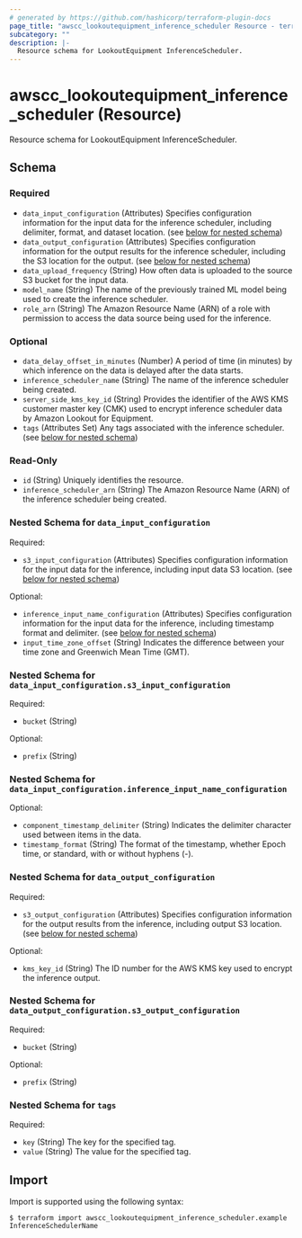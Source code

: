 ```yaml
---
# generated by https://github.com/hashicorp/terraform-plugin-docs
page_title: "awscc_lookoutequipment_inference_scheduler Resource - terraform-provider-awscc"
subcategory: ""
description: |-
  Resource schema for LookoutEquipment InferenceScheduler.
---
```


# awscc_lookoutequipment_inference_scheduler (Resource)

Resource schema for LookoutEquipment InferenceScheduler.



<!-- schema generated by tfplugindocs -->
## Schema

### Required

- `data_input_configuration` (Attributes) Specifies configuration information for the input data for the inference scheduler, including delimiter, format, and dataset location. (see [below for nested schema](#nestedatt--data_input_configuration))
- `data_output_configuration` (Attributes) Specifies configuration information for the output results for the inference scheduler, including the S3 location for the output. (see [below for nested schema](#nestedatt--data_output_configuration))
- `data_upload_frequency` (String) How often data is uploaded to the source S3 bucket for the input data.
- `model_name` (String) The name of the previously trained ML model being used to create the inference scheduler.
- `role_arn` (String) The Amazon Resource Name (ARN) of a role with permission to access the data source being used for the inference.

### Optional

- `data_delay_offset_in_minutes` (Number) A period of time (in minutes) by which inference on the data is delayed after the data starts.
- `inference_scheduler_name` (String) The name of the inference scheduler being created.
- `server_side_kms_key_id` (String) Provides the identifier of the AWS KMS customer master key (CMK) used to encrypt inference scheduler data by Amazon Lookout for Equipment.
- `tags` (Attributes Set) Any tags associated with the inference scheduler. (see [below for nested schema](#nestedatt--tags))

### Read-Only

- `id` (String) Uniquely identifies the resource.
- `inference_scheduler_arn` (String) The Amazon Resource Name (ARN) of the inference scheduler being created.

<a id="nestedatt--data_input_configuration"></a>
### Nested Schema for `data_input_configuration`

Required:

- `s3_input_configuration` (Attributes) Specifies configuration information for the input data for the inference, including input data S3 location. (see [below for nested schema](#nestedatt--data_input_configuration--s3_input_configuration))

Optional:

- `inference_input_name_configuration` (Attributes) Specifies configuration information for the input data for the inference, including timestamp format and delimiter. (see [below for nested schema](#nestedatt--data_input_configuration--inference_input_name_configuration))
- `input_time_zone_offset` (String) Indicates the difference between your time zone and Greenwich Mean Time (GMT).

<a id="nestedatt--data_input_configuration--s3_input_configuration"></a>
### Nested Schema for `data_input_configuration.s3_input_configuration`

Required:

- `bucket` (String)

Optional:

- `prefix` (String)


<a id="nestedatt--data_input_configuration--inference_input_name_configuration"></a>
### Nested Schema for `data_input_configuration.inference_input_name_configuration`

Optional:

- `component_timestamp_delimiter` (String) Indicates the delimiter character used between items in the data.
- `timestamp_format` (String) The format of the timestamp, whether Epoch time, or standard, with or without hyphens (-).



<a id="nestedatt--data_output_configuration"></a>
### Nested Schema for `data_output_configuration`

Required:

- `s3_output_configuration` (Attributes) Specifies configuration information for the output results from the inference, including output S3 location. (see [below for nested schema](#nestedatt--data_output_configuration--s3_output_configuration))

Optional:

- `kms_key_id` (String) The ID number for the AWS KMS key used to encrypt the inference output.

<a id="nestedatt--data_output_configuration--s3_output_configuration"></a>
### Nested Schema for `data_output_configuration.s3_output_configuration`

Required:

- `bucket` (String)

Optional:

- `prefix` (String)



<a id="nestedatt--tags"></a>
### Nested Schema for `tags`

Required:

- `key` (String) The key for the specified tag.
- `value` (String) The value for the specified tag.

## Import

Import is supported using the following syntax:

```shell
$ terraform import awscc_lookoutequipment_inference_scheduler.example InferenceSchedulerName
```
